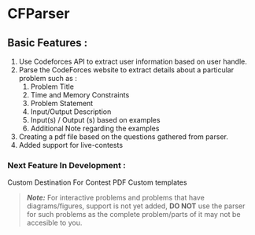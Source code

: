 # CFParser

## Basic Features :

1. Use Codeforces API to extract user information based on user handle.
2. Parse the CodeForces website to extract details about a particular problem such as :
     1. Problem Title
     2. Time and Memory Constraints
     3. Problem Statement
     4. Input/Output Description
     5. Input(s) / Output (s) based on examples
     6. Additional Note regarding the examples
3. Creating a pdf file based on the questions gathered from parser.
4. Added support for live-contests

### Next Feature In Development :

Custom Destination For Contest PDF
Custom templates

> **_Note:_** For interactive problems and problems that have diagrams/figures, support is not yet added, **DO NOT** use the parser for such problems as the complete problem/parts of it may not be accesible to you.
